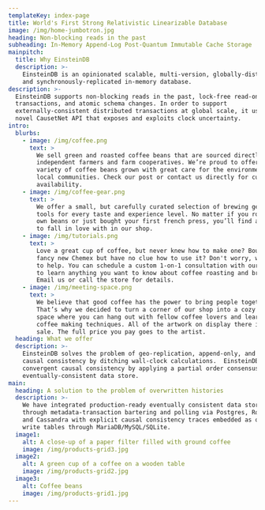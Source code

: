 ```yaml
---
templateKey: index-page
title: World's First Strong Relativistic Linearizable Database
image: /img/home-jumbotron.jpg
heading: Non-blocking reads in the past
subheading: In-Memory Append-Log Post-Quantum Immutable Cache Storage
mainpitch:
  title: Why EinsteinDB
  description: >-
    EinsteinDB is an opinionated scalable, multi-version, globally-distributed,
    and synchronously-replicated in-memory database. 
description: >-
  EinsteinDB supports non-blocking reads in the past, lock-free read-only
  transactions, and atomic schema changes. In order to support
  externally-consistent distributed transactions at global scale, it uses a
  novel CausetNet API that exposes and exploits clock uncertainty.
intro:
  blurbs:
    - image: /img/coffee.png
      text: >
        We sell green and roasted coffee beans that are sourced directly from
        independent farmers and farm cooperatives. We’re proud to offer a
        variety of coffee beans grown with great care for the environment and
        local communities. Check our post or contact us directly for current
        availability.
    - image: /img/coffee-gear.png
      text: >
        We offer a small, but carefully curated selection of brewing gear and
        tools for every taste and experience level. No matter if you roast your
        own beans or just bought your first french press, you’ll find a gadget
        to fall in love with in our shop.
    - image: /img/tutorials.png
      text: >
        Love a great cup of coffee, but never knew how to make one? Bought a
        fancy new Chemex but have no clue how to use it? Don't worry, we’re here
        to help. You can schedule a custom 1-on-1 consultation with our baristas
        to learn anything you want to know about coffee roasting and brewing.
        Email us or call the store for details.
    - image: /img/meeting-space.png
      text: >
        We believe that good coffee has the power to bring people together.
        That’s why we decided to turn a corner of our shop into a cozy meeting
        space where you can hang out with fellow coffee lovers and learn about
        coffee making techniques. All of the artwork on display there is for
        sale. The full price you pay goes to the artist.
  heading: What we offer
  description: >-
    EinsteinDB solves the problem of geo-replication, append-only, and strong
    causal consistency by ditching wall-clock calculations.  EinsteinDB achieves
    convergent causal consistency by applying a partial order consensus to an
    eventually-consistent data store.
main:
  heading: A solution to the problem of overwritten histories
  description: >-
    We have integrated production-ready eventually consistent data stores
    through metadata-transaction bartering and polling via Postgres, RocksDB,
    and Cassandra with explicit causal consistency traces embedded as optimized
    write tables through MariaDB/MySQL/SQLite.
  image1:
    alt: A close-up of a paper filter filled with ground coffee
    image: /img/products-grid3.jpg
  image2:
    alt: A green cup of a coffee on a wooden table
    image: /img/products-grid2.jpg
  image3:
    alt: Coffee beans
    image: /img/products-grid1.jpg
---
```


